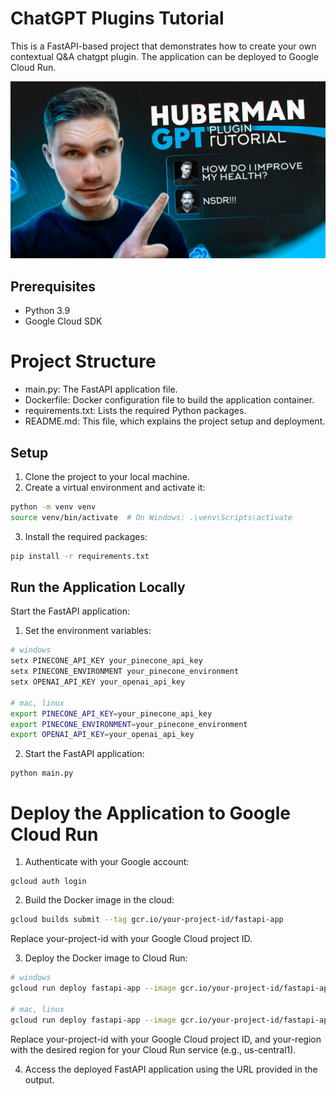 # ChatGPT Plugins Tutorial
This is a FastAPI-based project that demonstrates how to create your own contextual Q&A chatgpt plugin. The application can be deployed to Google Cloud Run.

[![Youtube thumbnail](HubermanGPT2_compressed.png)](https://youtu.be/D1yqgFTKMyM)

## Prerequisites
* Python 3.9
* Google Cloud SDK
# Project Structure
* main.py: The FastAPI application file.
* Dockerfile: Docker configuration file to build the application container.
* requirements.txt: Lists the required Python packages.
* README.md: This file, which explains the project setup and deployment.
## Setup
1. Clone the project to your local machine.
2. Create a virtual environment and activate it:


```bash
python -m venv venv
source venv/bin/activate  # On Windows: .\venv\Scripts\activate
```
3. Install the required packages:

```bash 
pip install -r requirements.txt
```

## Run the Application Locally
Start the FastAPI application:

1. Set the environment variables:
    
```bash
# windows
setx PINECONE_API_KEY your_pinecone_api_key
setx PINECONE_ENVIRONMENT your_pinecone_environment
setx OPENAI_API_KEY your_openai_api_key

# mac, linux
export PINECONE_API_KEY=your_pinecone_api_key
export PINECONE_ENVIRONMENT=your_pinecone_environment
export OPENAI_API_KEY=your_openai_api_key
```

2. Start the FastAPI application:

```
python main.py
```

# Deploy the Application to Google Cloud Run
1. Authenticate with your Google account:

```
gcloud auth login
```
2. Build the Docker image in the cloud:

```bash
gcloud builds submit --tag gcr.io/your-project-id/fastapi-app
```
Replace your-project-id with your Google Cloud project ID.

3. Deploy the Docker image to Cloud Run:

```bash
# windows
gcloud run deploy fastapi-app --image gcr.io/your-project-id/fastapi-app --platform managed --region your-region --allow-unauthenticated --set-env-vars="PINECONE_API_KEY=your_pinecone_api_key,PINECONE_ENVIRONMENT=your_pinecone_environment,OPENAI_API_KEY=your_openai_api_key"

# mac, linux
gcloud run deploy fastapi-app --image gcr.io/your-project-id/fastapi-app --platform managed --region your-region --allow-unauthenticated --set-env-vars PINECONE_API_KEY=your_pinecone_api_key,PINECONE_ENVIRONMENT=your_pinecone_environment,OPENAI_API_KEY=your_openai_api_key
```
Replace your-project-id with your Google Cloud project ID, and your-region with the desired region for your Cloud Run service (e.g., us-central1).

4. Access the deployed FastAPI application using the URL provided in the output.
